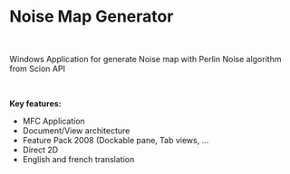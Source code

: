 # Noise Map Generator
<br/>
<p>Windows Application for generate Noise map with Perlin Noise algorithm from Scion API</p>
<br/>
<p><b>Key features:</b></p>
<ul>
  <li>MFC Application</li>
  <li>Document/View architecture</li>
  <li>Feature Pack 2008 (Dockable pane, Tab views, ...</li>
  <li>Direct 2D</li>
  <li>English and french translation</li>
</ul>
